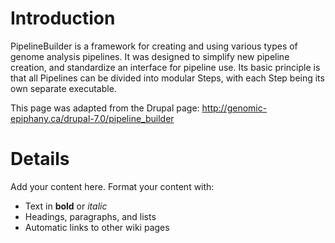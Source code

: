# Introduction #

PipelineBuilder is a framework for creating and using various types of genome analysis pipelines. It was designed to simplify new pipeline creation, and standardize an interface for pipeline use. Its basic principle is that all Pipelines can be divided into modular Steps, with each Step being its own separate executable.

This page was adapted from the Drupal page: http://genomic-epiphany.ca/drupal-7.0/pipeline_builder

# Details #

Add your content here.  Format your content with:
  * Text in **bold** or _italic_
  * Headings, paragraphs, and lists
  * Automatic links to other wiki pages